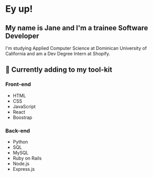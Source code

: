 # Ey up!
## My name is Jane and I'm a trainee Software Developer

I'm studying Applied Computer Science at Dominican University of California and am a Dev Degree Intern at Shopify.

## 🌱 Currently adding to my tool-kit
### Front-end
- HTML
- CSS
- JavaScript
- React
- Boostrap
### Back-end
- Python
- SQL
- MySQL
- Ruby on Rails
- Node.js
- Express.js

























































































